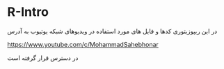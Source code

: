 # R-Intro
در این ریپوزیتوری کدها و فایل های مورد استفاده در ویدیوهای شبکه یوتیوب به آدرس

https://www.youtube.com/c/MohammadSahebhonar

در دسترس قرار گرفته است
